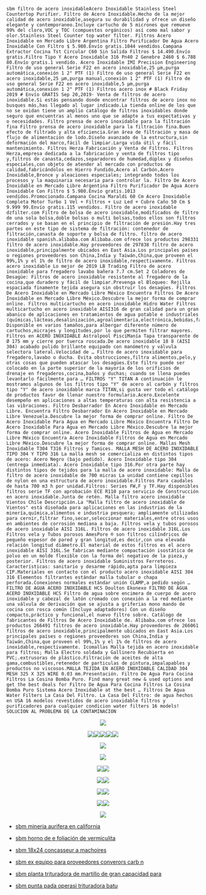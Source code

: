 
```
sbm filtro de acero inoxidableAcero Inoxidable Stainless Steel Countertop Purifier. Filtro de Acero Inoxidable.Hecho de la mejor calidad de acero inoxidable,asegura su durabilidad y ofrece un diseño elegante y contemporaneo.Incluye cartucho de 5 micrones que remueve 99% del cloro,VOC y TOC (compuestos orgánicos) así como mal sabor y olor.Stainless Steel Counter top water filter. Filtros Acero Inoxidable en Mercado Libre Argentina Filtro Purificador De Agua Acero Inoxidable Con Filtro $ 5.980.Envío gratis.1044 vendidos.Campana Extractor Cocina Tst Circular C60 Sin Salida Filtros $ 14.490.Envío gratis.Filtro Tipo Y Acero Inoxidable 316 Pn40 2 Genebre 2460 $ 6.788 80.Envío gratis.1 vendido. Acero Inoxidable IMI Precision Engineering Filtro de uso general Serie F22 en acero inoxidable,25 µm,purga automática,conexión 1 2" PTF (1) Filtro de uso general Serie F22 en acero inoxidable,25 µm,purga manual,conexión 1 2" PTF (1) Filtro de uso general Serie F22 en acero inoxidable,5 µm,purga automática,conexión 1 2" PTF (1) Filtros acero inox # Black Friday 2019 # Envío GRATIS Sep 20,2019· Venta de filtros de acero inoxidable.Si estás pensando donde encontrar filtros de acero inox no busques más,has llegado al lugar indicado.La tienda online de los que no se oxidan tiene un amplio catálogo de filtros inoxidables donde seguro que encuentras al menos uno que se adapte a tus expectativas y o necesidades. Filtro prensa de acero inoxidable para la filtración fina Filtro prensa de acero inoxidable para la filtración fina.Buen efecto de filtrado y alta eficiencia.Gran área de filtración y masa de flujo de alimentación de lodo.Diseño avanzado de la estructura,sin deformación del marco,fácil de limpiar.Larga vida útil y fácil mantenimiento. Filtros Herza Fabricación y Venta de Filtros. Filtros Herza,empresa dedicada a la fabricación y venta de filtros tipo y,filtros de canasta,cedazos,separadores de humedad,dúplex y diseños especiales,con objeto de atender al mercado con productos de calidad,fabricándolos en Hierro Fundido,Acero al Carbón,Acero Inoxidable,Bronce y aleaciones especiales; integrando todos los procesos y la maquinaria necesaria para controlar la. Filtro De Acero Inoxidable en Mercado Libre Argentina Filtro Purificador De Agua Acero Inoxidable Con Filtro $ 5.980.Envío gratis.1013 vendidos.Promocionado.Campana Cocina Maraldi 60 Cm Acero Inoxidable Completa Motor Turbo 1 Vel + Filtros + Luz Led + Cubre Caño 50 Cm $ 9.999 99.Envío gratis.115 vendidos. Filtro de acero inoxidable dzfilter.com Filtro de bolsa de acero inoxidable,modificados de filtro de una sola bolsa,doble bolsas o multi bolsas,todos ellos son filtros cerrados y se basan en el principio de filtración de presión.Hay tres partes en este tipo de sistema de filtración: contenedor de filtración,canasta de soporte y bolsa de filtro. filtro de acero inoxidable spanish.alibaba.com Alibaba.com ofrece los productos 298331 filtro de acero inoxidable.Hay proveedores de 297838 filtro de acero inoxidable,principalmente ubicados en East Asia.Los principales países o regiones proveedores son China,India y Taiwán,China,que proveen el 99%,1% y el 1% de filtro de acero inoxidable,respectivamente. Filtros acero inoxidable Lo mejor de 2019 LB Trading Filtro de acero inoxidable para fregadero lavabo bañera 7.7 cm.Set 2 Coladores de Desagüe: Filtros de acero inoxidable resistente al fregadero de la cocina,que duradero y fácil de limpiar.Prevenga el Bloqueo: Rejilla espaciada finamente tejida asegura sin obstruir los desagües. Filtros De Acero Inoxidable en Mercado Libre México Encuentra Filtros De Acero Inoxidable en Mercado Libre México.Descubre la mejor forma de comprar online. Filtros multicartucho en acero inoxidable Hidro Water Filtros multicartucho en acero inoxidable AISI316 de gran calidad para un gran abanico de aplicaciones en tratamientos de agua potable e industriales (químicas,lácteas,desalinización,agroalimentaria,electrónica,bebidas,farmacéuticas,papel,etc.) Disponible en varios tamaños,para albergar diferente número de cartuchos,micrajes y longitudes,por lo que permiten filtrar mayores. Filtros en ACERO INOXIDABLE Astralpool PisciManía Tapa transparente de Ø 175 mm y cierre por tuerca roscada.De acero inoxidable 18 8 (AISI 304) acabado pulido brillante equipado con manómetro y válvula selectora lateral.Velocidad de … Filtro de acero inoxidable para fregadero,lavabo o ducha. Evita obstrucciones,filtra alimentos,pelo,y otras cosas que pueden atascar los desagües.Este filtro puede ser colocado en la parte superior de la mayoría de los orificios de drenaje en fregaderos,cocina,baños y duchas; cuando se llena puedes levantarlo fácilmente para … FILTROS "Y" TITAN A continuación le mostramos algunos de los filtros tipo "Y" de acero al carbón y filtros tipo "Y" de acero inoxidable marca TITAN,si gusta ver todo el catálogo de productos favor de llenar nuestro formulario.Acero.Excelente desempeño en aplicaciones a altas temperaturas con alta resistencia a las vibraciones. Filtro Desbarrador En Acero Inoxidable en Mercado Libre. Encuentra Filtro Desbarrador En Acero Inoxidable en Mercado Libre Venezuela.Descubre la mejor forma de comprar online. Filtro De Acero Inoxidable Para Agua en Mercado Libre México Encuentra Filtro De Acero Inoxidable Para Agua en Mercado Libre México.Descubre la mejor forma de comprar online. Acero Inoxidable Filtros de Agua en Mercado Libre México Encuentra Acero Inoxidable Filtros de Agua en Mercado Libre México.Descubre la mejor forma de comprar online. Mallas Mesh Inoxidable T304 T316 Filtros y Tamices. MALLA MESH DE ACERO INOXIDABLE TIPO 304 Y TIPO 316 La malla mesh se comercializa en distintos tipos de acero: Acero Negro (bajo pedido). Acero Inoxidable tipo 304 (entrega inmediata). Acero Inoxidable tipo 316.Por otra parte hay distintos tipos de tejidos para la malla de acero inoxidable: Malla de filtro de acero inoxidable de 700 micras La unidad contiene cepillos de nylon en una estructura de acero inoxidable.Filtros Para caudales de hasta 700 m3 h por unidad.Filtros: Series FW,F y TF.Hay disponibles filtros serie TF con aprobación ECE R110 para servicio de Construcción en acero inoxidable.Junta de retén. Malla filtro acero inoxidable Vientos Chile Descripción.La "Malla filtro de acero inoxidable de Vientos" está diseñada para aplicaciones en las industrias de la minería,química,alimentos e industria pesquera; ampliamente utilizadas para cernir,filtrar fino,secar,seleccionar materiales,entre otros usos en ambientes de corrosión mediana a baja. Filtros vela y tubos porosos de acero inoxidable AISI 316L. Filtros de acero inoxidable 316L.Los Filtros vela y Tubos porosos AmesPore ® son filtros cilíndricos de pequeño espesor de pared y gran longitud,es decir,con una elevada relación longitud diámetro.El material de estos filtros es el acero inoxidable AISI 316L.Se fabrican mediante compactación isostática de polvo en un molde flexible con la forma del negativo de la pieza,y posterior. Filtros de acero inoxidable Suministros Ferreteros. Características: sanitario y desarme rápido,apta para limpieza CIP.Materiales en contacto con el producto acero inoxidable AISI 304 316 Elementos filtrantes estándar malla tubular o chapa perforada.Conexiones normales estándar unión CLAMP,a pedido según … FILTRO DE AGUA ACERO INOXIDABLE HCS Doulton Ekonexo FILTRO DE AGUA ACERO INOXIDABLE HCS Filtro de agua sobre encimera de cuerpo de acero inoxidable y cabezal de latón cromado con conexión a la red mediante una válvula de derivación que se ajusta a griferias mono mando de cocina con rosca común (Incluye adaptadores) Con un diseño compacto,práctico y funcional,el nuevo filtro sobre. Catálogo de fabricantes de Filtros De Acero Inoxidable de. Alibaba.com ofrece los productos 266491 filtros de acero inoxidable.Hay proveedores de 266061 filtros de acero inoxidable,principalmente ubicados en East Asia.Los principales países o regiones proveedores son China,India y Taiwán,China,que proveen el 99%,1% y el 1% de filtros de acero inoxidable,respectivamente. Icomallas Malla tejida en acero inoxidable para filtros; Malla Electro soldada y Gallinero Recubierta en PVC;.extrusoras de plástico.Filtración de aceites de alta gama,combustibles,retenedor de particulas de pintura,impalapables y productos no viscosos.MALLA TEJIDA EN ACERO INOXIDABLE CALIDAD 304 MESH 325 X 325 WIRE 0.03 mm.Presentación. Filtro De Agua Para Cocina Filtros La Cosina Bomba Puro. Find many great new & used options and get the best deals for Filtro De Agua Para Cocina Filtros La Cosina Bomba Puro Sistema Acero Inoxidable at the best … Filtros De Agua Water Filters La Casa Del Filtro. La Casa Del Filtro: de agua hechos en USA 16 modelos revestidos de acero inoxidable filtros y purificadores para cualquier condicion water filters 16 models! SOLUCION AL PROBLEMA DE LA CONTAMINACION 
```

<div align="center">

<a href="https://es-crusher.shibang-china.com/github&k=sbm+filtro+de+acero+inoxidable"><img src="https://static.shibang-china.com/es/crusher/logo.jpg"></a>

<a href="https://es-crusher.shibang-china.com/github&k=sbm+filtro+de+acero+inoxidable"><img src="https://static.shibang-china.com/es/crusher/index.jpg"></a><a href="https://es-crusher.shibang-china.com/material.htmlgithub&k=sbm+filtro+de+acero+inoxidable"><img src="https://static.shibang-china.com/es/crusher/material.jpg"></a><a href="https://es-crusher.shibang-china.com/application.htmlgithub&k=sbm+filtro+de+acero+inoxidable"><img src="https://static.shibang-china.com/es/crusher/application.jpg"></a><a href="https://es-crusher.shibang-china.com/aboutus.htmlgithub&k=sbm+filtro+de+acero+inoxidable"><img src="https://static.shibang-china.com/es/crusher/aboutus.jpg"></a><a href="https://es-crusher.shibang-china.com/contact.htmlgithub&k=sbm+filtro+de+acero+inoxidable"><img src="https://static.shibang-china.com/es/crusher/contact.jpg"></a>

<a href="https://es-crusher.shibang-china.com/github&k=sbm+filtro+de+acero+inoxidable"><img src="https://static.shibang-china.com/es/crusher/banner.jpg"></a>

<a href="https://swt.shibang-china.com/github&k=sbm+filtro+de+acero+inoxidable"><img src="https://static.shibang-china.com/es/crusher/text.jpg"></a>

<a href="https://swt.shibang-china.com/github&k=sbm+filtro+de+acero+inoxidable"><img src="https://static.shibang-china.com/es/crusher/chat.jpg"></a><a href="https://es-crusher.shibang-china.com/contact.htmlgithub&k=sbm+filtro+de+acero+inoxidable"><img src="https://static.shibang-china.com/es/crusher/message.jpg"></a>

<a href="https://es-crusher.shibang-china.com/products/pe.htmlgithub&k=sbm+filtro+de+acero+inoxidable"><img src="https://static.shibang-china.com/es/crusher/pe.jpg"></a><a href="https://es-crusher.shibang-china.com/products/pf.htmlgithub&k=sbm+filtro+de+acero+inoxidable"><img src="https://static.shibang-china.com/es/crusher/pf.jpg"></a>

<a href="https://es-crusher.shibang-china.com/products/hpt.htmlgithub&k=sbm+filtro+de+acero+inoxidable"><img src="https://static.shibang-china.com/es/crusher/hpt.jpg"></a><a href="https://es-crusher.shibang-china.com/products/vsi.htmlgithub&k=sbm+filtro+de+acero+inoxidable"><img src="https://static.shibang-china.com/es/crusher/vsi.jpg"></a>

<a href="https://es-crusher.shibang-china.com/products/klv.htmlgithub&k=sbm+filtro+de+acero+inoxidable"><img src="https://static.shibang-china.com/es/crusher/klv.jpg"></a><a href="https://es-crusher.shibang-china.com/products/portable.htmlgithub&k=sbm+filtro+de+acero+inoxidable"><img src="https://static.shibang-china.com/es/crusher/portable.jpg"></a>

<a href="https://swt.shibang-china.com/github&k=sbm+filtro+de+acero+inoxidable"><img src="https://static.shibang-china.com/es/crusher/case.jpg"></a>

</div>


* [sbm mineria aurifera en california](sbm%20mineria%20aurifera%20en%20california.md)

* [sbm horno de e foliación de vermiculita](sbm%20horno%20de%20e%20foliaci%C3%B3n%20de%20vermiculita.md)

* [sbm 18x24 concasseur a machoires](sbm%2018x24%20concasseur%20a%20machoires.md)

* [sbm ex equipo para proveedores converors carb n](sbm%20ex%20equipo%20para%20proveedores%20converors%20carb%20n.md)

* [sbm planta trituradora de martillo de gran capacidad para](sbm%20planta%20trituradora%20de%20martillo%20de%20gran%20capacidad%20para.md)

* [sbm punta pada operasi trituradora batu](sbm%20punta%20pada%20operasi%20trituradora%20batu.md)
